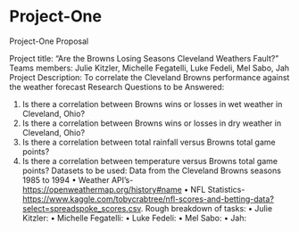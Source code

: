 # Project-One
Project-One Proposal

Project title: “Are the Browns Losing Seasons Cleveland Weathers Fault?”
Teams members:  Julie Kitzler, Michelle Fegatelli, Luke Fedeli, Mel Sabo, Jah	 
Project Description:  To correlate the Cleveland Browns performance against the weather forecast 
Research Questions to be Answered:
1.	Is there a correlation between Browns wins or losses in wet weather in Cleveland, Ohio?
2.	Is there a correlation between Browns wins or losses in dry weather in Cleveland, Ohio?
3.	 Is there a correlation between total rainfall versus Browns total game points?
4.	Is there a correlation between temperature versus Browns total game points?
Datasets to be used: Data from the Cleveland Browns seasons 1985 to 1994
•	Weather API’s- https://openweathermap.org/history#name 
•	NFL Statistics- https://www.kaggle.com/tobycrabtree/nfl-scores-and-betting-data?select=spreadspoke_scores.csv. 
Rough breakdown of tasks:
•	 Julie Kitzler:
•	 Michelle Fegatelli:
•	 Luke Fedeli:
•	 Mel Sabo:
•	Jah:

